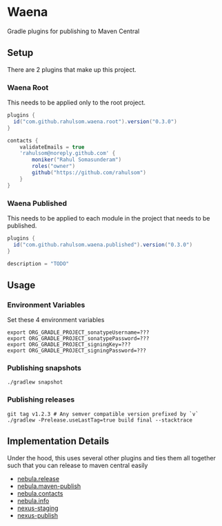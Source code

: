 # Waena

Gradle plugins for publishing to Maven Central

## Setup

There are 2 plugins that make up this project.

### Waena Root

This needs to be applied only to the root project.

```groovy
plugins {
  id("com.github.rahulsom.waena.root").version("0.3.0")
}

contacts {
    validateEmails = true
    'rahulsom@noreply.github.com' {
        moniker("Rahul Somasunderam")
        roles("owner")
        github("https://github.com/rahulsom")
    }
}
```

### Waena Published

This needs to be applied to each module in the project that needs to be published.

```groovy
plugins {
  id("com.github.rahulsom.waena.published").version("0.3.0")
}

description = "TODO"
```

## Usage

### Environment Variables

Set these 4 environment variables

```shell
export ORG_GRADLE_PROJECT_sonatypeUsername=???
export ORG_GRADLE_PROJECT_sonatypePassword=???
export ORG_GRADLE_PROJECT_signingKey=???
export ORG_GRADLE_PROJECT_signingPassword=???
```

### Publishing snapshots

```shell
./gradlew snapshot
```

### Publishing releases

```shell
git tag v1.2.3 # Any semver compatible version prefixed by `v`
./gradlew -Prelease.useLastTag=true build final --stacktrace
```

## Implementation Details

Under the hood, this uses several other plugins and ties them all together such that you can release to maven central easily

* [nebula.release](https://plugins.gradle.org/plugin/nebula.release)
* [nebula.maven-publish](https://plugins.gradle.org/plugin/nebula.maven-publish)
* [nebula.contacts](https://plugins.gradle.org/plugin/nebula.contacts)
* [nebula.info](https://plugins.gradle.org/plugin/nebula.info)
* [nexus-staging](https://plugins.gradle.org/plugin/io.codearte.nexus-staging)
* [nexus-publish](https://plugins.gradle.org/plugin/de.marcphilipp.nexus-publish)

